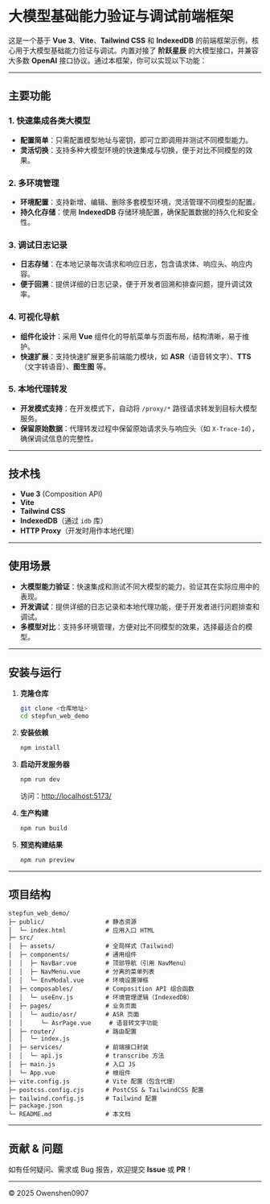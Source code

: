 # 大模型基础能力验证与调试前端框架

这是一个基于 **Vue 3**、**Vite**、**Tailwind CSS** 和 **IndexedDB** 的前端框架示例，核心用于大模型基础能力验证与调试。内置对接了 **阶跃星辰** 的大模型接口，并兼容大多数 **OpenAI** 接口协议。通过本框架，你可以实现以下功能：

---

## 主要功能

### 1. **快速集成各类大模型**

- **配置简单**：只需配置模型地址与密钥，即可立即调用并测试不同模型能力。
- **灵活切换**：支持多种大模型环境的快速集成与切换，便于对比不同模型的效果。

### 2. **多环境管理**

- **环境配置**：支持新增、编辑、删除多套模型环境，灵活管理不同模型的配置。
- **持久化存储**：使用 **IndexedDB** 存储环境配置，确保配置数据的持久化和安全性。

### 3. **调试日志记录**

- **日志存储**：在本地记录每次请求和响应日志，包含请求体、响应头、响应内容。
- **便于回溯**：提供详细的日志记录，便于开发者回溯和排查问题，提升调试效率。

### 4. **可视化导航**

- **组件化设计**：采用 **Vue** 组件化的导航菜单与页面布局，结构清晰，易于维护。
- **快速扩展**：支持快速扩展更多前端能力模块，如 **ASR**（语音转文字）、**TTS**（文字转语音）、**图生图** 等。

### 5. **本地代理转发**

- **开发模式支持**：在开发模式下，自动将 `/proxy/*` 路径请求转发到目标大模型服务。
- **保留原始数据**：代理转发过程中保留原始请求头与响应头（如 `X-Trace-Id`），确保调试信息的完整性。

---

## 技术栈

- **Vue 3** (Composition API)
- **Vite**
- **Tailwind CSS**
- **IndexedDB**（通过 `idb` 库）
- **HTTP Proxy**（开发时用作本地代理）

---

## 使用场景

- **大模型能力验证**：快速集成和测试不同大模型的能力，验证其在实际应用中的表现。
- **开发调试**：提供详细的日志记录和本地代理功能，便于开发者进行问题排查和调试。
- **多模型对比**：支持多环境管理，方便对比不同模型的效果，选择最适合的模型。

---

## 安装与运行

1. **克隆仓库**

   ```bash
   git clone <仓库地址>
   cd stepfun_web_demo
   ```

2. **安装依赖**

   ```bash
   npm install
   ```

3. **启动开发服务器**

   ```bash
   npm run dev
   ```

   访问：[http://localhost:5173/](http://localhost:5173/)

4. **生产构建**

   ```bash
   npm run build
   ```

5. **预览构建结果**

   ```bash
   npm run preview
   ```

---

## 项目结构

```
stepfun_web_demo/
├─ public/                 # 静态资源
│  └─ index.html           # 应用入口 HTML
├─ src/
│  ├─ assets/              # 全局样式（Tailwind）
│  ├─ components/          # 通用组件
│  │  ├─ NavBar.vue        # 顶部导航（引用 NavMenu）
│  │  ├─ NavMenu.vue       # 分离的菜单列表
│  │  └─ EnvModal.vue      # 环境设置弹框
│  ├─ composables/         # Composition API 组合函数
│  │  └─ useEnv.js         # 环境管理逻辑（IndexedDB）
│  ├─ pages/               # 业务页面
│  │  └─ audio/asr/        # ASR 页面
│  │     └─ AsrPage.vue     # 语音转文字功能
│  ├─ router/              # 路由配置
│  │  └─ index.js
│  ├─ services/            # 前端接口封装
│  │  └─ api.js            # transcribe 方法
│  ├─ main.js              # 入口 JS
│  └─ App.vue              # 根组件
├─ vite.config.js          # Vite 配置（包含代理）
├─ postcss.config.cjs      # PostCSS & TailwindCSS 配置
├─ tailwind.config.js      # Tailwind 配置
├─ package.json
└─ README.md               # 本文档
```

---

## 贡献 & 问题

如有任何疑问、需求或 Bug 报告，欢迎提交 **Issue** 或 **PR**！

---

© 2025 Owenshen0907